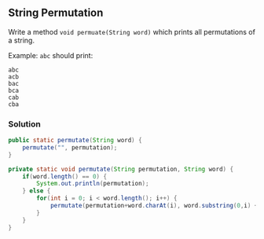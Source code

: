 ## String Permutation

Write a method `void permuate(String word)` which prints all permutations of a string.

Example: `abc` should print:
```
abc
acb
bac
bca
cab
cba
```

### Solution

```java
public static permutate(String word) {
    permutate("", permutation);
}

private static void permutate(String permutation, String word) {
    if(word.length() == 0) {
        System.out.println(permutation);
    } else {
        for(int i = 0; i < word.length(); i++) {
            permutate(permutation+word.charAt(i), word.substring(0,i) + word.substring(i+1));
        }
    }
}
```